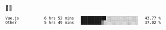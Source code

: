 ### 👨‍💻

<!--START_SECTION:waka-->

```text
Vue.js           6 hrs 52 mins   ███████████░░░░░░░░░░░░░░   43.77 %
Other            5 hrs 49 mins   █████████▒░░░░░░░░░░░░░░░   37.02 %
```

<!--END_SECTION:waka-->

